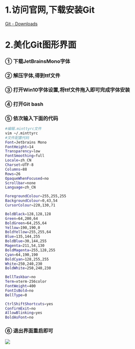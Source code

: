# 1.访问官网,下载安装Git

[Git - Downloads](https://git-scm.com/downloads)

# 2.美化Git图形界面

### ① 下载JetBrainsMono字体

### ② 解压字体,得到ttf文件

### ③ 打开Win10字体设置,将ttf文件拖入即可完成字体安装

### ④ 打开Git bash

### ⑤ 依次输入下面的代码

```bash
#编辑.minttyrc文件
vim ~/.minttyrc
#文件配置代码
Font=Jetbrains Mono
FontHeight=14
Transparency=low
FontSmoothing=full
Locale=zh_CN
Charset=UTF-8
Columns=88
Rows=26
OpaqueWhenFocused=no
Scrollbar=none
Language=zh_CN

ForegroundColour=255,255,255
BackgroundColour=0,43,54
CursorColour=220,130,71

BoldBlack=128,128,128
Green=64,200,64
BoldGreen=64,255,64
Yellow=190,190,0
BoldYellow=255,255,64
Blue=135,144,255
BoldBlue=30,144,255
Magenta=211,54,130
BoldMagenta=255,128,255
Cyan=64,190,190
BoldCyan=128,255,255
White=250,240,230
BoldWhite=250,240,230

BellTaskbar=no
Term=xterm-256color
FontWeight=400
FontIsBold=no
BellType=0

CtrlShiftShortcuts=yes
ConfirmExit=no
AllowBlinking=yes
BoldAsFont=no
```

### ⑥ 退出界面重启即可

![](https://tcs.teambition.net/storage/3122ffa4da894f6ca2f13ad77a14118f0707?Signature=eyJhbGciOiJIUzI1NiIsInR5cCI6IkpXVCJ9.eyJBcHBJRCI6IjU5Mzc3MGZmODM5NjMyMDAyZTAzNThmMSIsIl9hcHBJZCI6IjU5Mzc3MGZmODM5NjMyMDAyZTAzNThmMSIsIl9vcmdhbml6YXRpb25JZCI6IiIsImV4cCI6MTYxNDY1NDQ4MywiaWF0IjoxNjE0MDQ5NjgzLCJyZXNvdXJjZSI6Ii9zdG9yYWdlLzMxMjJmZmE0ZGE4OTRmNmNhMmYxM2FkNzdhMTQxMThmMDcwNyJ9.lga_9K4EZJzf5Dkxz1h_gTpP1X5Baa8olttJZfmGezA&download=2021-02-19_131714.png )
